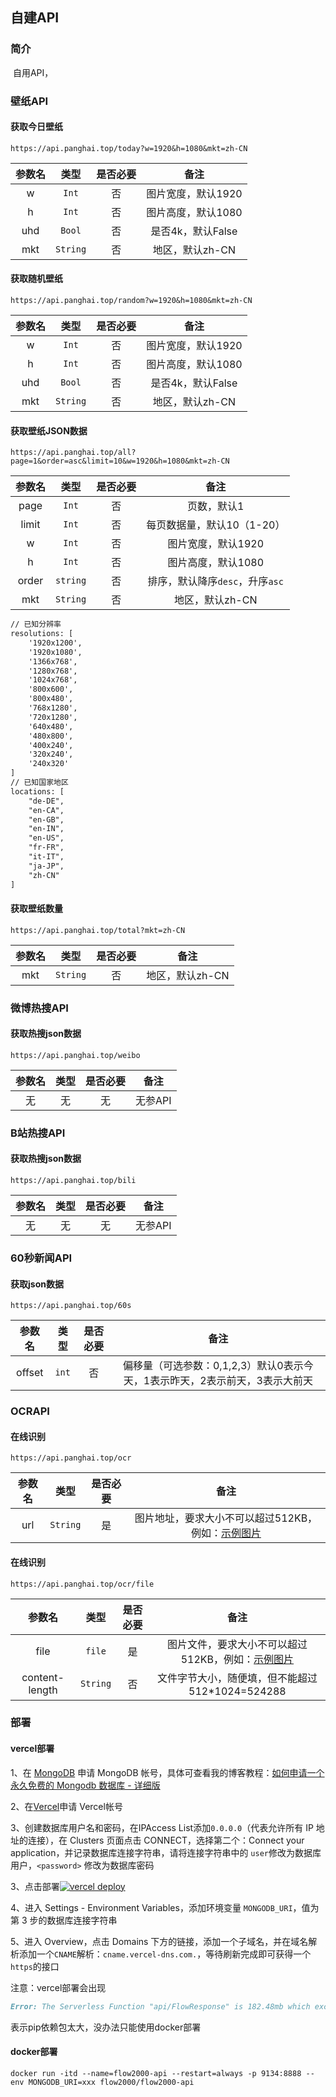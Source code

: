 ## 自建API

### 简介

​		自用API，

### 壁纸API

#### 获取今日壁纸

```shell
https://api.panghai.top/today?w=1920&h=1080&mkt=zh-CN
```

| 参数名 |   类型   | 是否必要 |        备注        |
| :----: | :------: | :------: | :----------------: |
|   w    |  `Int`   |    否    | 图片宽度，默认1920 |
|   h    |  `Int`   |    否    | 图片高度，默认1080 |
|  uhd   |  `Bool`  |    否    | 是否4k，默认False  |
|  mkt   | `String` |    否    |  地区，默认zh-CN   |

#### 获取随机壁纸

```shell
https://api.panghai.top/random?w=1920&h=1080&mkt=zh-CN
```

| 参数名 |   类型   | 是否必要 |        备注        |
| :----: | :------: | :------: | :----------------: |
|   w    |  `Int`   |    否    | 图片宽度，默认1920 |
|   h    |  `Int`   |    否    | 图片高度，默认1080 |
|  uhd   |  `Bool`  |    否    | 是否4k，默认False  |
|  mkt   | `String` |    否    |  地区，默认zh-CN   |

#### 获取壁纸JSON数据

```shell
https://api.panghai.top/all?page=1&order=asc&limit=10&w=1920&h=1080&mkt=zh-CN
```

| 参数名 |   类型   | 是否必要 |              备注               |
| :----: | :------: | :------: | :-----------------------------: |
|  page  |  `Int`   |    否    |           页数，默认1           |
| limit  |  `Int`   |    否    |   每页数据量，默认10（1-20）    |
|   w    |  `Int`   |    否    |       图片宽度，默认1920        |
|   h    |  `Int`   |    否    |       图片高度，默认1080        |
| order  | `string` |    否    | 排序，默认降序`desc`，升序`asc` |
|  mkt   | `String` |    否    |         地区，默认zh-CN         |

```markdown
// 已知分辨率
resolutions: [
    '1920x1200',
    '1920x1080',
    '1366x768',
    '1280x768',
    '1024x768',
    '800x600',
    '800x480',
    '768x1280',
    '720x1280',
    '640x480',
    '480x800',
    '400x240',
    '320x240',
    '240x320'
]
// 已知国家地区
locations: [
    "de-DE",
    "en-CA",
    "en-GB",
    "en-IN",
    "en-US",
    "fr-FR",
    "it-IT",
    "ja-JP",
    "zh-CN"
]
```

#### 获取壁纸数量

```shell
https://api.panghai.top/total?mkt=zh-CN
```

| 参数名 |   类型   | 是否必要 |      备注       |
| :----: | :------: | :------: | :-------------: |
|  mkt   | `String` |    否    | 地区，默认zh-CN |

### 微博热搜API

#### 获取热搜json数据

```shell
https://api.panghai.top/weibo
```

| 参数名 | 类型 | 是否必要 |  备注   |
| :----: | :--: | :------: | :-----: |
|   无   |  无  |    无    | 无参API |

### B站热搜API

#### 获取热搜json数据

```shell
https://api.panghai.top/bili
```

| 参数名 | 类型 | 是否必要 |  备注   |
| :----: | :--: | :------: | :-----: |
|   无   |  无  |    无    | 无参API |

### 60秒新闻API

#### 获取json数据

```shell
https://api.panghai.top/60s
```

| 参数名 | 类型  | 是否必要 |                             备注                             |
| :----: | :---: | :------: | :----------------------------------------------------------: |
| offset | `int` |    否    | 偏移量（可选参数：0,1,2,3）默认0表示今天，1表示昨天，2表示前天，3表示大前天 |

### OCRAPI

#### 在线识别

```shell
https://api.panghai.top/ocr
```

| 参数名 |   类型   | 是否必要 |                             备注                             |
| :----: | :------: | :------: | :----------------------------------------------------------: |
|  url   | `String` |    是    | 图片地址，要求大小不可以超过512KB，例如：[示例图片](http://i0.hdslb.com/bfs/activity-plat/static/20221213/eaf2dd702d7cc14d8d9511190245d057/lrx9rnKo24.png) |

#### 在线识别

```shell
https://api.panghai.top/ocr/file
```

|     参数名     |   类型   | 是否必要 |                             备注                             |
| :------------: | :------: | :------: | :----------------------------------------------------------: |
|      file      |  `file`  |    是    | 图片文件，要求大小不可以超过512KB，例如：[示例图片](http://i0.hdslb.com/bfs/activity-plat/static/20221213/eaf2dd702d7cc14d8d9511190245d057/lrx9rnKo24.png) |
| content-length | `String` |    否    |       文件字节大小，随便填，但不能超过512*1024=524288        |

### 部署

#### vercel部署

1、在 [MongoDB](https://www.mongodb.com/cloud/atlas/register) 申请 MongoDB 帐号，具体可查看我的博客教程：[如何申请一个永久免费的 Mongodb 数据库 - 详细版](https://blog.panghai.top/posts/b267/)

2、在[Vercel](https://vercel.com/signup)申请 Vercel帐号

3、创建数据库用户名和密码，在IPAccess List添加`0.0.0.0`（代表允许所有 IP 地址的连接），在 Clusters 页面点击 CONNECT，选择第二个：Connect your application，并记录数据库连接字符串，请将连接字符串中的 `user`修改为数据库用户，`<password>` 修改为数据库密码

3、点击部署<a href="https://vercel.com/import/project?template=https://github.com/flow2000/flow2000-api/tree/master" target="_blank" rel="noopener noreferrer"><img src="https://vercel.com/button" alt="vercel deploy"></a>

4、进入 Settings - Environment Variables，添加环境变量 `MONGODB_URI`，值为第 3 步的数据库连接字符串

5、进入 Overview，点击 Domains 下方的链接，添加一个子域名，并在域名解析添加一个`CNAME`解析：`cname.vercel-dns.com.`，等待刷新完成即可获得一个`https`的接口

注意：vercel部署会出现

```markdown
Error: The Serverless Function "api/FlowResponse" is 182.48mb which exceeds the maximum size limit of 50mb. Learn More: https://vercel.link/serverless-function-size
```

表示pip依赖包太大，没办法只能使用docker部署

#### docker部署

```shell
docker run -itd --name=flow2000-api --restart=always -p 9134:8888 --env MONGODB_URI=xxx flow2000/flow2000-api
```

